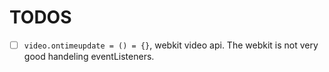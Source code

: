 # TODOS

- [ ] `video.ontimeupdate = () = {}`, webkit video api.
The webkit is not very good handeling eventListeners.
